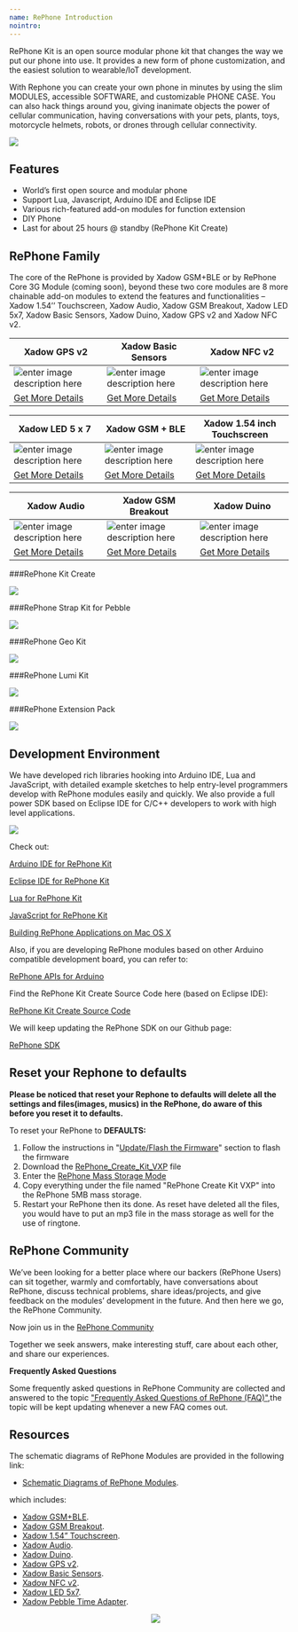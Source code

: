 ```yaml
---
name: RePhone Introduction
nointro:
---
```


RePhone Kit is an open source modular phone kit that changes the way we put our phone into use. It provides a new form of phone customization, and the easiest solution to wearable/IoT development.

With Rephone you can create your own phone in minutes by using the slim MODULES, accessible SOFTWARE, and customizable PHONE CASE. You can also hack things around you, giving inanimate objects the power of cellular communication, having conversations with your pets, plants, toys, motorcycle helmets, robots, or drones through cellular connectivity.

[![](https://raw.githubusercontent.com/SeeedDocument/Seeed-WiKi/master/docs/images/get_one_now.png)](https://www.seeedstudio.com/RePhone-Kit-Create-p-2552.html)


## Features

- World’s first open source and modular phone
- Support Lua, Javascript, Arduino IDE and Eclipse IDE
- Various rich-featured add-on modules for function extension
- DIY Phone
- Last for about 25 hours @ standby (RePhone Kit Create)

## RePhone Family
The core of the RePhone is provided by Xadow GSM+BLE or by RePhone Core 3G Module (coming soon), beyond these two core modules are 8 more chainable add-on modules to extend the features and functionalities – Xadow 1.54’’ Touchscreen, Xadow Audio, Xadow GSM Breakout, Xadow LED 5x7, Xadow Basic Sensors, Xadow Duino, Xadow GPS v2 and Xadow NFC v2.


|Xadow GPS v2|Xadow Basic Sensors|Xadow NFC v2|
|----------------|--------------|-------------|
|![enter image description here](https://raw.githubusercontent.com/SeeedDocument/Rephone/master/image/product1.jpg)|![enter image description here](https://raw.githubusercontent.com/SeeedDocument/Rephone/master/image/product2.jpg)|![enter image description here](https://raw.githubusercontent.com/SeeedDocument/Rephone/master/image/product3.jpg)|
|[Get More Details](http://www.seeedstudio.com/Xadow-GPS-v2-p-2557.html)|[Get More Details](http://www.seeedstudio.com/Xadow-Basic-Sensors-p-2555.html)|[Get More Details](http://www.seeedstudio.com/Xadow-NFC-v2-p-2562.html)|

|Xadow LED 5 x 7|Xadow GSM + BLE|Xadow 1.54 inch Touchscreen|
|----------------|--------------|-------------|
|![enter image description here](https://raw.githubusercontent.com/SeeedDocument/Rephone/master/image/product4.jpg)|![enter image description here](https://raw.githubusercontent.com/SeeedDocument/Rephone/master/image/product5.jpg)|![enter image description here](https://raw.githubusercontent.com/SeeedDocument/Rephone/master/image/product6.jpg)|
|[Get More Details](http://www.seeedstudio.com/Xadow-LED-5-x-7-p-2561.html)|[Get More Details](http://www.seeedstudio.com/Xadow-GSM-%2B-BLE-p-2560.html)|[Get More Details](http://www.seeedstudio.com/Xadow-1.54-inch-Touchscreen-p-2553.html)|

|Xadow Audio|Xadow GSM Breakout|Xadow Duino|
|----------------|--------------|-------------|
|![enter image description here](https://raw.githubusercontent.com/SeeedDocument/Rephone/master/image/product7.jpg)|![enter image description here](https://raw.githubusercontent.com/SeeedDocument/Rephone/master/image/product8.jpg)|![enter image description here](https://raw.githubusercontent.com/SeeedDocument/Rephone/master/image/product9.jpg)|
|[Get More Details](http://www.seeedstudio.com/Xadow-Audio-p-2554.html)|[Get More Details](http://www.seeedstudio.com/Xadow-GSM-Breakout-p-2559.html)|[Get More Details](http://www.seeedstudio.com/Xadow-Duino-p-2556.html)|


###RePhone Kit Create

[![](https://raw.githubusercontent.com/SeeedDocument/Rephone/master/image/375px-IMG_2999.JPG)](https://www.seeedstudio.com/item_detail.html?p_id=2552)


###RePhone Strap Kit for Pebble

[![](https://raw.githubusercontent.com/SeeedDocument/Rephone/master/image/450px-RePhone_strap_kit_for_pebble-20.png)](https://www.seeedstudio.com/RePhone-Strap-Kit-for-Pebble-Time-p-2633.html)


###RePhone Geo Kit

[![](https://raw.githubusercontent.com/SeeedDocument/Rephone/master/image/450px-RePhone_Geo_Kit_wiki_2.jpg)](https://www.seeedstudio.com/RePhone-Geo-Kit-p-2624.html)


###RePhone Lumi Kit

[![](https://raw.githubusercontent.com/SeeedDocument/Rephone/master/image/450px-RePhone_Lumi_Kit_wiki_2.jpg)](https://www.seeedstudio.com/RePhone-Lumi-Kit-p-2623.html)


###RePhone Extension Pack

[![](https://raw.githubusercontent.com/SeeedDocument/Rephone/master/image/450px-RePhone_Extesion_Pack_wiki_2.jpg)](https://www.seeedstudio.com/RePhone-Extension-Pack-p-2630.html)


## Development Environment
We have developed rich libraries hooking into Arduino IDE, Lua and JavaScript, with detailed example sketches to help entry-level programmers develop with RePhone modules easily and quickly. We also provide a full power SDK based on Eclipse IDE for C/C++ developers to work with high level applications.

![](https://raw.githubusercontent.com/SeeedDocument/Rephone/master/image/600px-IDE_LOGOs.png)


Check out:

[Arduino IDE for RePhone Kit](http://wiki.seeedstudio.com/Arduino_IDE_for_RePhone_Kit/)

[Eclipse IDE for RePhone Kit](http://wiki.seeedstudio.com/Eclipse_IDE_for_RePhone_Kit)

[Lua for RePhone Kit](http://wiki.seeedstudio.com/Lua_for_RePhone)

[JavaScript for RePhone Kit](http://wiki.seeedstudio.com/JavaScript_for_RePhone)

[Building RePhone Applications on Mac OS X](https://github.com/Seeed-Studio/CodeLite_for_RePhone/wiki/building-RePhone-applications-on-Mac-OS-X)



Also, if you are developing RePhone modules based on other Arduino compatible development board, you can refer to:

[RePhone APIs for Arduino](https://github.com/WayenWeng/RePhone_API_for_Arduino/)


Find the RePhone Kit Create Source Code here (based on Eclipse IDE):

[RePhone Kit Create Source Code](https://github.com/WayenWeng/RePhone_Create_Kit_Source_Code/)


We will keep updating the RePhone SDK on our Github page:

[RePhone SDK](https://github.com/WayenWeng/RePhone_SDK_Bin_Update//)

## Reset your Rephone to defaults
**Please be noticed that reset your Rephone to defaults will delete all the settings and files(images, musics) in the RePhone, do aware of this before you reset it to defaults.**

To reset your RePhone to **DEFAULTS:**

1. Follow the instructions in "[Update/Flash the Firmware](http://wiki.seeedstudio.com/Arduino_IDE_for_RePhone_Kit/#updateflash-the-firmware)" section to flash the firmware
2. Download the [RePhone_Create_Kit_VXP](https://github.com/WayenWeng/RePhone_Create_Kit_VXP/) file
3. Enter the [RePhone Mass Storage Mode](http://wiki.seeedstudio.com/Xadow_GSMPlusBLE/#mass-storage-mode)
4. Copy everything under the file named "RePhone Create Kit VXP" into the RePhone 5MB mass storage.
5. Restart your RePhone then its done. As reset have deleted all the files, you would have to put an mp3 file in the mass storage as well for the use of ringtone.


## RePhone Community

We’ve been looking for a better place where our backers (RePhone Users) can sit together, warmly and comfortably, have conversations about RePhone, discuss technical problems, share ideas/projects, and give feedback on the modules’ development in the future. And then here we go, the RePhone Community.

Now join us in the [RePhone Community](https://community.seeedstudio.com/discover.html?t=rephone)

Together we seek answers, make interesting stuff, care about each other, and share our experiences.

**Frequently Asked Questions**

Some frequently asked questions in RePhone Community are collected and answered to the topic [ "Frequently Asked Questions of RePhone (FAQ)"](https://community.seeedstudio.com/topic_detail.html?id=5170#p23753),the topic will be kept updating whenever a new FAQ comes out.

## Resources
The schematic diagrams of RePhone Modules are provided in the following link:

- [Schematic Diagrams of RePhone Modules](https://github.com/SeeedDocument/Rephone/blob/master/resource/Schematic_Diagrams_of_RePhone_Modules.rar).

which includes:

- [Xadow GSM+BLE](http://wiki.seeedstudio.com/Xadow_GSMPlusBLE/).
- [Xadow GSM Breakout](http://wiki.seeedstudio.com/Xadow_GSM_Breakout/).
- [Xadow 1.54” Touchscreen](http://wiki.seeedstudio.com/Xadow_1.54_inch_Touchscreen/).
- [Xadow Audio](http://wiki.seeedstudio.com/Xadow_Audio/).
- [Xadow Duino](http://wiki.seeedstudio.com/Xadow_Duino/).
- [Xadow GPS v2](http://wiki.seeedstudio.com/Xadow_GPS/).
- [Xadow Basic Sensors](http://wiki.seeedstudio.com/Xadow_Basic_Sensors/).
- [Xadow NFC v2](http://wiki.seeedstudio.com/Xadow_NFC_v2/).
- [Xadow LED 5x7](http://wiki.seeedstudio.com/Xadow_LED_5x7/).
- [Xadow Pebble Time Adapter](http://wiki.seeedstudio.com/Xadow_Pebble_Time_Adapter/).
<br /><p style="text-align:center"><a href="https://www.seeedstudio.com/act-4.html" target="_blank"><img src="https://github.com/SeeedDocument/Wiki_Banner/raw/master/new_product.jpg" /></a></p>
